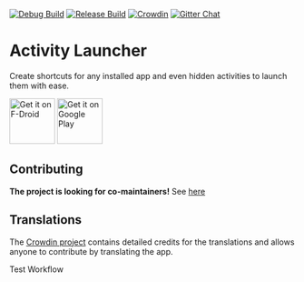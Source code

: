[![Debug Build](https://github.com/butzist/ActivityLauncher/actions/workflows/android-master.yml/badge.svg)](https://github.com/butzist/ActivityLauncher/actions/workflows/android-master.yml)
[![Release Build](https://github.com/butzist/ActivityLauncher/actions/workflows/android-release.yml/badge.svg)](https://github.com/butzist/ActivityLauncher/actions/workflows/android-release.yml)
[![Crowdin](https://badges.crowdin.net/activitylauncher/localized.svg)](https://crowdin.com/project/activitylauncher)
[![Gitter Chat](https://badges.gitter.im/ActivityLauncher/community.svg)](https://gitter.im/ActivityLauncher/community?utm_source=badge&utm_medium=badge&utm_campaign=pr-badge&utm_content=badge)

Activity Launcher
=================

Create shortcuts for any installed app and even hidden activities to launch them with ease.

<a href="https://f-droid.org/packages/de.szalkowski.activitylauncher/" target="_blank">
<img src="https://f-droid.org/badge/get-it-on.png" alt="Get it on F-Droid" height="80"/></a>
<a href="https://play.google.com/store/apps/details?id=de.szalkowski.activitylauncher" target="_blank">
<img src="https://play.google.com/intl/en_us/badges/images/generic/en-play-badge.png" alt="Get it on Google Play" height="80"/></a>

Contributing
------------

**The project is looking for co-maintainers!** See [here](https://github.com/butzist/ActivityLauncher/issues/51)

Translations
------------

The [Crowdin project](https://crowdin.com/project/ActivityLauncher) contains detailed credits for the translations and allows anyone to contribute by translating the app.

Test Workflow
